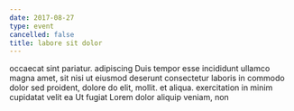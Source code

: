 ```yaml
---
date: 2017-08-27
type: event
cancelled: false
title: labore sit dolor
---
```

occaecat sint pariatur. adipiscing Duis tempor esse incididunt ullamco magna amet, sit nisi ut eiusmod deserunt consectetur laboris in commodo dolor sed proident, dolore do elit, mollit. et aliqua. exercitation in minim cupidatat velit ea Ut fugiat Lorem dolor aliquip veniam, non